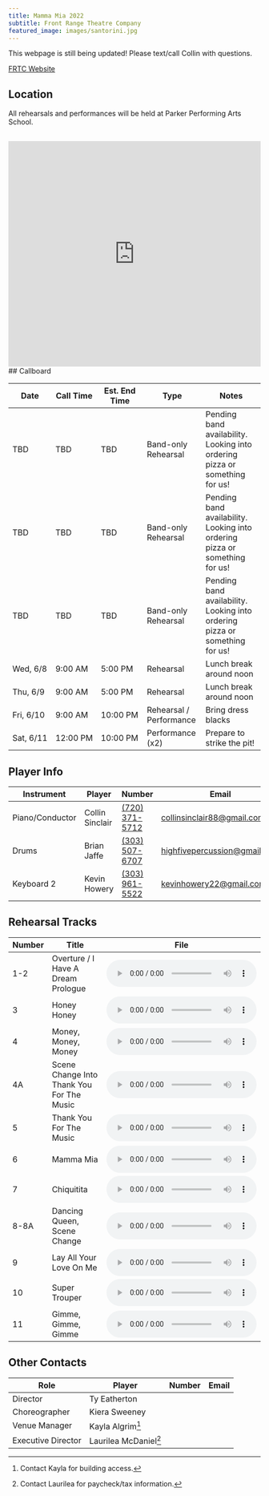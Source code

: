```yaml
---
title: Mamma Mia 2022
subtitle: Front Range Theatre Company
featured_image: images/santorini.jpg
---
```


<script>
let result = window.prompt("Password, please!");
if (result !== "contra") { location.reload() }
</script>

This webpage is still being updated! Please text/call Collin with questions.

[FRTC Website](http://www.frontrangetheatre.org/fame.html)

## Location

All rehearsals and performances will be held at Parker Performing Arts School.

<div style="text-align: center; padding-top: 1rem">
<iframe src="https://www.google.com/maps/embed?pb=!1m18!1m12!1m3!1d3075.9873018766452!2d-104.81585098372645!3d39.55989387947384!2m3!1f0!2f0!3f0!3m2!1i1024!2i768!4f13.1!3m3!1m2!1s0x876c8f09cbee8d57%3A0xa5b96b98a91c5936!2sParker%20Performing%20Arts%20School!5e0!3m2!1sen!2sus!4v1647474630217!5m2!1sen!2sus" width="100%" height="450" style="border: 0" allowfullscreen="" loading="lazy"></iframe>
</div>
## Callboard

| Date           | Call Time     | Est. End Time | Type                    | Notes                                                                       |
|----------------|---------------|---------------|-------------------------|-----------------------------------------------------------------------------|
| TBD            | TBD           | TBD           | Band-only Rehearsal     | Pending band availability. Looking into ordering pizza or something for us! |
| TBD            | TBD           | TBD           | Band-only Rehearsal     | Pending band availability. Looking into ordering pizza or something for us! |
| TBD            | TBD           | TBD           | Band-only Rehearsal     | Pending band availability. Looking into ordering pizza or something for us! |
| Wed,&nbsp;6/8  | 9:00&nbsp;AM  | 5:00&nbsp;PM  | Rehearsal               | Lunch break around noon                                                     |
| Thu,&nbsp;6/9  | 9:00&nbsp;AM  | 5:00&nbsp;PM  | Rehearsal               | Lunch break around noon                                                     |
| Fri,&nbsp;6/10 | 9:00&nbsp;AM  | 10:00&nbsp;PM | Rehearsal / Performance | Bring dress blacks                                                          |
| Sat,&nbsp;6/11 | 12:00&nbsp;PM | 10:00&nbsp;PM | Performance (x2)        | Prepare to strike the pit!                                                  |

## Player Info

| Instrument      | Player          | Number                           | Email                                                               |
|-----------------|-----------------|----------------------------------|---------------------------------------------------------------------|
| Piano/Conductor | Collin Sinclair | [(720) 371-5712](tel:7203715712) | [collinsinclair88@gmail.com](mailto:collinsinclair88@gmail.com)     |
| Drums           | Brian Jaffe     | [(303) 507-6707](tel:3035076707) | [highfivepercussion@gmail.com](mailto:highfivepercussion@gmail.com) |
| Keyboard 2      | Kevin Howery    | [(303) 961-5522](tel:3039615522) | [kevinhowery22@gmail.com](mailto:kevinhowery22@gmail.com)           |

## Rehearsal Tracks

| Number | Title                                     | File                                                                                                |
|--------|-------------------------------------------|-----------------------------------------------------------------------------------------------------|
| 1-2    | Overture / I Have A Dream Prologue        | <audio controls src="rehearsal-tracks/01-02 - Overture - I Have A Dream Prologue.mp3"></audio>      |
| 3      | Honey Honey                               | <audio controls src="rehearsal-tracks/03 - Honey Honey.mp3"></audio>                                |
| 4      | Money, Money, Money                       | <audio controls src="rehearsal-tracks/04 - Money, Money, Money.mp3"></audio>                        |
| 4A     | Scene Change Into Thank You For The Music | <audio controls src="rehearsal-tracks/04A - Scene Change Into Thank You For The Music.mp3"></audio> |
| 5      | Thank You For The Music                   | <audio controls src="rehearsal-tracks/05 - Thank You For The Music.mp3"></audio>                    |
| 6      | Mamma Mia                                 | <audio controls src="rehearsal-tracks/06 - Mamma Mia.mp3"></audio>                                  |
| 7      | Chiquitita                                | <audio controls src="rehearsal-tracks/07 - Chiquitita.mp3"></audio>                                 |
| 8-8A   | Dancing Queen, Scene Change               | <audio controls src="rehearsal-tracks/08-08A - Dancing Queen - Scene Change.mp3"></audio>           |
| 9      | Lay All Your Love On Me                   | <audio controls src="rehearsal-tracks/09 - Lay All Your Love On Me.mp3"></audio>                    |
| 10     | Super Trouper                             | <audio controls src="rehearsal-tracks/10 - Super Trouper.mp3"></audio>                              |
| 11     | Gimme, Gimme, Gimme                       | <audio controls src="rehearsal-tracks/11 - Gimme, Gimme, Gimme.mp3"></audio>                        |

## Other Contacts

| Role               | Player                | Number | Email |
|--------------------|-----------------------|--------|-------|
| Director           | Ty Eatherton          |        |       |
| Choreographer      | Kiera Sweeney         |        |       |
| Venue Manager      | Kayla Algrim[^1]      |        |       |
| Executive Director | Laurilea McDaniel[^2] |        |       |


[^1]: Contact Kayla for building access.
[^2]: Contact Laurilea for paycheck/tax information.